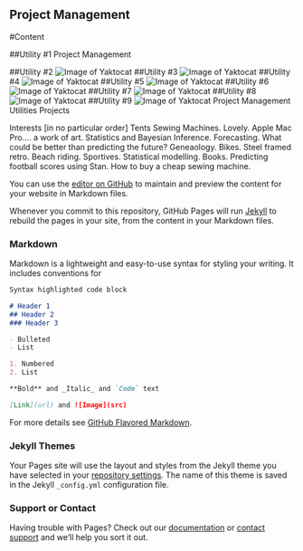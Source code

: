 ## Project Management

#Content

##Utility #1 Project Management

##Utility #2
![Image of Yaktocat](https://octodex.github.com/images/yaktocat.png)
##Utility #3
![Image of Yaktocat](https://octodex.github.com/images/yaktocat.png)
##Utility #4
![Image of Yaktocat](https://octodex.github.com/images/yaktocat.png)
##Utility #5
![Image of Yaktocat](https://octodex.github.com/images/yaktocat.png)
##Utility #6
![Image of Yaktocat](https://octodex.github.com/images/yaktocat.png)
##Utility #7
![Image of Yaktocat](https://octodex.github.com/images/yaktocat.png)
##Utility #8
![Image of Yaktocat](https://octodex.github.com/images/yaktocat.png)
##Utility #9
![Image of Yaktocat](https://octodex.github.com/images/yaktocat.png)
Project Management
Utilities
Projects

Interests [in no particular order]
Tents
Sewing Machines.  Lovely.
Apple Mac Pro….  a work of art.
Statistics and Bayesian Inference.
Forecasting.  What could be better than predicting the future?
Geneaology.
Bikes.
Steel framed retro.
Beach riding.
Sportives.
Statistical modelling.
Books.
Predicting football scores using Stan.
How to buy a cheap sewing machine.


You can use the [editor on GitHub](https://github.com/louismehr/louismehr.github.io/edit/master/index.md) to maintain and preview the content for your website in Markdown files.

Whenever you commit to this repository, GitHub Pages will run [Jekyll](https://jekyllrb.com/) to rebuild the pages in your site, from the content in your Markdown files.

### Markdown

Markdown is a lightweight and easy-to-use syntax for styling your writing. It includes conventions for

```markdown
Syntax highlighted code block

# Header 1
## Header 2
### Header 3

- Bulleted
- List

1. Numbered
2. List

**Bold** and _Italic_ and `Code` text

[Link](url) and ![Image](src)
```

For more details see [GitHub Flavored Markdown](https://guides.github.com/features/mastering-markdown/).

### Jekyll Themes

Your Pages site will use the layout and styles from the Jekyll theme you have selected in your [repository settings](https://github.com/louismehr/louismehr.github.io/settings). The name of this theme is saved in the Jekyll `_config.yml` configuration file.

### Support or Contact

Having trouble with Pages? Check out our [documentation](https://docs.github.com/categories/github-pages-basics/) or [contact support](https://github.com/contact) and we’ll help you sort it out.
